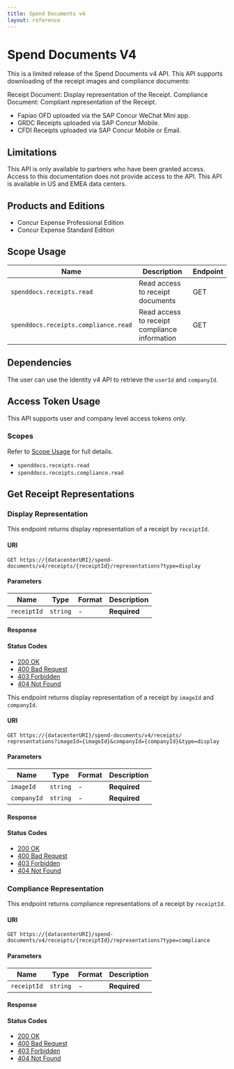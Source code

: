 ```yaml
---
title: Spend Documents v4
layout: reference
---
```


# Spend Documents V4

This is a limited release of the Spend Documents v4 API. This API supports downloading of the receipt images and compliance documents:

Receipt Document: Display representation of the Receipt.
Compliance Document: Compliant representation of the Receipt.

- Fapiao OFD uploaded via the SAP Concur WeChat Mini app.
- GRDC Receipts uploaded via SAP Concur Mobile.
- CFDI Receipts uploaded via SAP Concur Mobile or Email.

## <a name="limitations"></a>Limitations

This API is only available to partners who have been granted access. Access to this documentation does not provide access to the API. This API is available in US and EMEA data centers.

## <a name="products-editions"></a>Products and Editions

* Concur Expense Professional Edition
* Concur Expense Standard Edition

## <a name="scope-usage"></a>Scope Usage

Name|Description|Endpoint
---|---|---
`spenddocs.receipts.read`|Read access to receipt documents|GET 
`spenddocs.receipts.compliance.read`|Read access to receipt compliance information|GET 

## <a name="dependencies"></a>Dependencies

The user can use the Identity v4 API to retrieve the `userId` and `companyId`.

## <a name="access-token-usage"></a>Access Token Usage

This API supports user and company level access tokens only.

### Scopes

Refer to [Scope Usage](#scope-usage) for full details.

* `spenddocs.receipts.read`
* `spenddocs.receipts.compliance.read`

## <a name="get-receipt-representations"></a>Get Receipt Representations

### Display Representation

This endpoint returns display representation of a receipt by `receiptId`.

#### URI

```shell
GET https://{datacenterURI}/spend-documents/v4/receipts/{receiptId}/representations?type=display
```


#### Parameters

Name|Type|Format|Description
---|---|---|---
`receiptId`|`string`| -	|**Required**

#### Response

#### Status Codes

* [200 OK](https://tools.ietf.org/html/rfc7231#section-6.3.1)
* [400 Bad Request](https://tools.ietf.org/html/rfc7231#section-6.5.1)
* [403 Forbidden](https://tools.ietf.org/html/rfc7231#section-6.5.3)
* [404 Not Found](https://tools.ietf.org/html/rfc7231#section-6.5.3)

This endpoint returns display representation of a receipt by `imageId` and `companyId`.

#### URI

```shell
GET https://{datacenterURI}/spend-documents/v4/receipts/ representations?imageId={imageId}&companyId={companyId}&type=display
```


#### Parameters

Name|Type|Format|Description
---|---|---|---
`imageId`|`string`|	- |**Required**
`companyId`|`string`| -	|**Required**

#### Response

#### Status Codes

* [200 OK](https://tools.ietf.org/html/rfc7231#section-6.3.1)
* [400 Bad Request](https://tools.ietf.org/html/rfc7231#section-6.5.1)
* [403 Forbidden](https://tools.ietf.org/html/rfc7231#section-6.5.3)
* [404 Not Found](https://tools.ietf.org/html/rfc7231#section-6.5.3)

### Compliance Representation

This endpoint returns compliance representations of a receipt by `receiptId`.

#### URI

```shell
GET https://{datacenterURI}/spend-documents/v4/receipts/{receiptId}/representations?type=compliance
```


#### Parameters

Name|Type|Format|Description
---|---|---|---
`receiptId`|`string`| - |**Required**

#### Response

#### Status Codes

* [200 OK](https://tools.ietf.org/html/rfc7231#section-6.3.1)
* [400 Bad Request](https://tools.ietf.org/html/rfc7231#section-6.5.1)
* [403 Forbidden](https://tools.ietf.org/html/rfc7231#section-6.5.3)
* [404 Not Found](https://tools.ietf.org/html/rfc7231#section-6.5.3)
